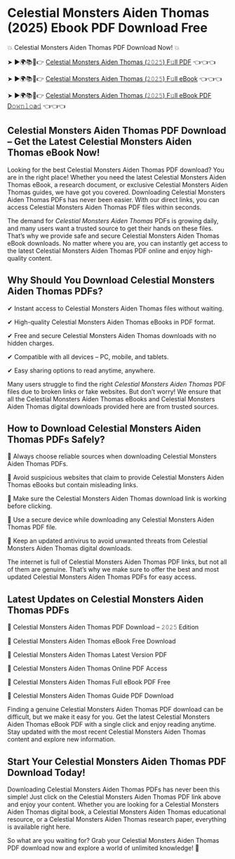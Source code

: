 # Celestial Monsters Aiden Thomas (2025) Ebook PDF Download Free

💥 Celestial Monsters Aiden Thomas PDF Download Now! 💥

➤ ►🌍📚📱👉 [Celestial Monsters Aiden Thomas (𝟸𝟶𝟸𝟻) F𝚞ll PDF](https://getpdf.xyz/celestial-monsters-aiden-thomas) 👈👈👈


➤ ►🌍📚📱👉 [Celestial Monsters Aiden Thomas (𝟸𝟶𝟸𝟻) F𝚞ll eBook](https://getpdf.xyz/celestial-monsters-aiden-thomas) 👈👈👈


➤ ►🌍📚📱👉 [Celestial Monsters Aiden Thomas (𝟸𝟶𝟸𝟻) F𝚞ll eBook PDF D𝚘𝚠𝚗𝚕𝚘a𝚍](https://getpdf.xyz/celestial-monsters-aiden-thomas) 👈👈👈


## Celestial Monsters Aiden Thomas PDF Download – Get the Latest Celestial Monsters Aiden Thomas eBook Now!

Looking for the best Celestial Monsters Aiden Thomas PDF download? You are in the right place! Whether you need the latest Celestial Monsters Aiden Thomas eBook, a research document, or exclusive Celestial Monsters Aiden Thomas guides, we have got you covered. Downloading Celestial Monsters Aiden Thomas PDFs has never been easier. With our direct links, you can access Celestial Monsters Aiden Thomas PDF files within seconds.

The demand for *Celestial Monsters Aiden Thomas* PDFs is growing daily, and many users want a trusted source to get their hands on these files. That’s why we provide safe and secure Celestial Monsters Aiden Thomas eBook downloads. No matter where you are, you can instantly get access to the latest Celestial Monsters Aiden Thomas PDF online and enjoy high-quality content.

## Why Should You Download Celestial Monsters Aiden Thomas PDFs?

✔ Instant access to Celestial Monsters Aiden Thomas files without waiting.

✔ High-quality Celestial Monsters Aiden Thomas eBooks in PDF format.

✔ Free and secure Celestial Monsters Aiden Thomas downloads with no hidden charges.

✔ Compatible with all devices – PC, mobile, and tablets.

✔ Easy sharing options to read anytime, anywhere.

Many users struggle to find the right *Celestial Monsters Aiden Thomas* PDF files due to broken links or fake websites. But don’t worry! We ensure that all the Celestial Monsters Aiden Thomas eBooks and Celestial Monsters Aiden Thomas digital downloads provided here are from trusted sources.

## How to Download Celestial Monsters Aiden Thomas PDFs Safely?

📌 Always choose reliable sources when downloading Celestial Monsters Aiden Thomas PDFs.

📌 Avoid suspicious websites that claim to provide Celestial Monsters Aiden Thomas eBooks but contain misleading links.

📌 Make sure the Celestial Monsters Aiden Thomas download link is working before clicking.

📌 Use a secure device while downloading any Celestial Monsters Aiden Thomas PDF file.

📌 Keep an updated antivirus to avoid unwanted threats from Celestial Monsters Aiden Thomas digital downloads.

The internet is full of Celestial Monsters Aiden Thomas PDF links, but not all of them are genuine. That’s why we make sure to offer the best and most updated Celestial Monsters Aiden Thomas PDFs for easy access.

## Latest Updates on Celestial Monsters Aiden Thomas PDFs

🔹 Celestial Monsters Aiden Thomas PDF Download – 𝟸𝟶𝟸𝟻 Edition

🔹 Celestial Monsters Aiden Thomas eBook Free Download

🔹 Celestial Monsters Aiden Thomas Latest Version PDF

🔹 Celestial Monsters Aiden Thomas Online PDF Access

🔹 Celestial Monsters Aiden Thomas Full eBook PDF Free

🔹 Celestial Monsters Aiden Thomas Guide PDF Download

Finding a genuine Celestial Monsters Aiden Thomas PDF download can be difficult, but we make it easy for you. Get the latest Celestial Monsters Aiden Thomas eBook PDF with a single click and enjoy reading anytime. Stay updated with the most recent Celestial Monsters Aiden Thomas content and explore new information.

## Start Your Celestial Monsters Aiden Thomas PDF Download Today!

Downloading Celestial Monsters Aiden Thomas PDFs has never been this simple! Just click on the Celestial Monsters Aiden Thomas PDF link above and enjoy your content. Whether you are looking for a Celestial Monsters Aiden Thomas digital book, a Celestial Monsters Aiden Thomas educational resource, or a Celestial Monsters Aiden Thomas research paper, everything is available right here.

So what are you waiting for? Grab your Celestial Monsters Aiden Thomas PDF download now and explore a world of unlimited knowledge! 🚀